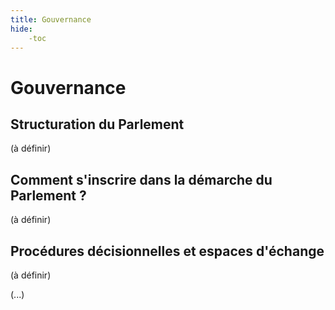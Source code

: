 ```yaml
---
title: Gouvernance
hide:
    -toc
---
```


# Gouvernance

## Structuration du Parlement

(à définir)


## Comment s'inscrire dans la démarche du Parlement ?

(à définir)


## Procédures décisionnelles et espaces d'échange

(à définir)


(...)